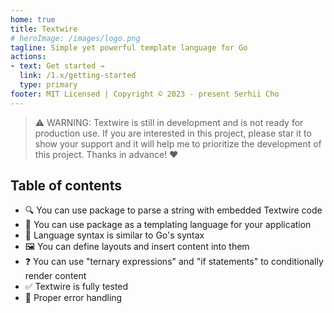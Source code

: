 ```yaml
---
home: true
title: Textwire
# heroImage: /images/logo.png
tagline: Simple yet powerful template language for Go
actions:
- text: Get started →
  link: /1.x/getting-started
  type: primary
footer: MIT Licensed | Copyright © 2023 - present Serhii Cho
---
```


> ⚠️ WARNING: Textwire is still in development and is not ready for production use. If you are interested in this project, please star it to show your support and it will help me to prioritize the development of this project. Thanks in advance! ❤️

## Table of contents

- 🔍 You can use package to parse a string with embedded Textwire code
- 📃 You can use package as a templating language for your application
- 🧩 Language syntax is similar to Go's syntax
- 🖼️ You can define layouts and insert content into them
- ❓ You can use "ternary expressions" and "if statements" to conditionally render content
- ✅ Textwire is fully tested
- 🚦 Proper error handling